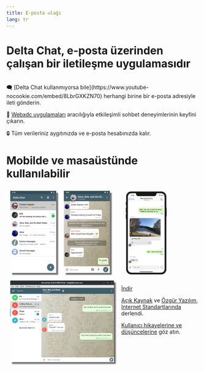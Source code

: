 ```yaml
---
title: E-posta ulağı
lang: tr
---
```


# Delta Chat, e-posta üzerinden çalışan bir iletileşme uygulamasıdır 

<br>
🗨️ [Delta Chat kullanmıyorsa bile](https://www.youtube-nocookie.com/embed/8LbrGXKZN70) herhangi birine bir e-posta adresiyle ileti gönderin.

🥳 [Webxdc uygulamaları](https://webxdc.org) aracılığıyla etkileşimli sohbet deneyimlerinin keyfini çıkarın.

🔒 Tüm verileriniz aygıtınızda ve e-posta hesabınızda kalır.

# Mobilde ve masaüstünde kullanılabilir


<img src="../assets/blog/screenshots/2019-12-17-delta-chat-google-play-release-chat-list-light.png" width="120" 
style="float: left; margin: 10px;display: block;box-shadow: 5px 5px 2px #777;" alt="Android'deki Delta Chat'in sohbet listesini gösteren bir ekran görüntüsü" /> 
<img src="../assets/blog/screenshots/2019-12-17-delta-chat-google-play-release-group-light.png" width="120" 
style="float: left; margin: 10px;display: block;box-shadow: 5px 5px 2px #777;" alt="Android'deki Delta Chat'in bir sohbeti gösteren bir ekran görüntüsü" /> 

<img src="../assets/blog/desktop-screenshot.png" width="280" style="float:left; margin: 10px" alt="Masaüstündeki Delta Chat'in bir ekran görüntüsü" /> 

<img src="../assets/blog/screenshots/2020-01-09-delta-chat-iOS-weekend-group-chat.png" width="110" style="margin: 10px" alt="iOS'teki Delta Chat'in bir ekran görüntüsü" /> 

<a class="download-button" href="https://get.delta.chat">İndir</a>

[Açık Kaynak](https://en.wikipedia.org/wiki/Open-source_software)
ve [Özgür Yazılım](https://en.wikipedia.org/wiki/Free_software), [Internet Standartlarında](https://github.com/deltachat/deltachat-core-rust/blob/master/standards.md) derlendi. 

[Kullanıcı hikayelerine ve düşüncelerine](user-voices) göz atın.
